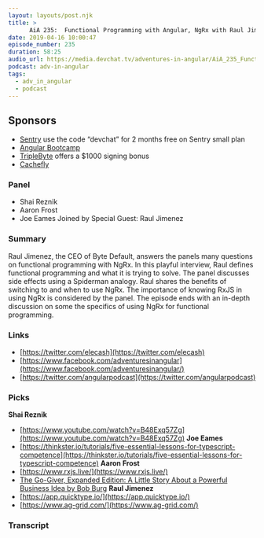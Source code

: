 ```yaml
---
layout: layouts/post.njk
title: >
      AiA 235:  Functional Programming with Angular, NgRx with Raul Jimenez
date: 2019-04-16 10:00:47
episode_number: 235
duration: 58:25
audio_url: https://media.devchat.tv/adventures-in-angular/AiA_235_Functional_Programming_with_Angular_NgRx_with_Raul_Jimenez.mp3
podcast: adv-in-angular
tags: 
  - adv_in_angular
  - podcast
---
```


## **Sponsors**

- [Sentry](http://sentry.io/) use the code “devchat” for 2 months free on Sentry small plan
- [Angular Bootcamp](https://angularbootcamp.com/)
- [TripleByte](https://triplebyte.com/angular) offers a $1000 signing bonus
- [Cachefly](https://www.cachefly.com/)

### **Panel**

- Shai Reznik
- Aaron Frost
- Joe Eames
Joined by Special Guest: Raul Jimenez
### **Summary**
Raul Jimenez, the CEO of Byte Default, answers the panels many questions on functional programming with NgRx. In this playful interview, Raul defines functional programming and what it is trying to solve. The panel discusses side effects using a Spiderman analogy. Raul shares the benefits of switching to and when to use NgRx. The importance of knowing RxJS in using NgRx is considered by the panel. The episode ends with an in-depth discussion on some the specifics of using NgRx for functional programming. 
### **Links**

- [https://twitter.com/elecash](https://twitter.com/elecash)
- [https://www.facebook.com/adventuresinangular](https://www.facebook.com/adventuresinangular/)
- [https://twitter.com/angularpodcast](https://twitter.com/angularpodcast)

### **Picks**
 **Shai Reznik**
- [https://www.youtube.com/watch?v=B48Exq57Zg](https://www.youtube.com/watch?v=B48Exq57Zg)
**Joe Eames**
- [https://thinkster.io/tutorials/five-essential-lessons-for-typescript-competence](https://thinkster.io/tutorials/five-essential-lessons-for-typescript-competence)
**Aaron Frost**
- [https://www.rxjs.live/](https://www.rxjs.live/)
- [The Go-Giver, Expanded Edition: A Little Story About a Powerful Business Idea by Bob Burg](https://www.amazon.com/Go-Giver-Expanded-Little-Powerful-Business/dp/1591848288/ref=sr_1_1?ie=UTF8&qid=1548462018&sr=8-1&linkCode=ll1&tag=devchattv-20&linkId=f06bfe7482dca8bb751ed6d7cc86e2ab&language=en_US)
**Raul Jimenez**
- [https://app.quicktype.io/](https://app.quicktype.io/)
- [https://www.ag-grid.com/](https://www.ag-grid.com/)
&nbsp;

### Transcript


